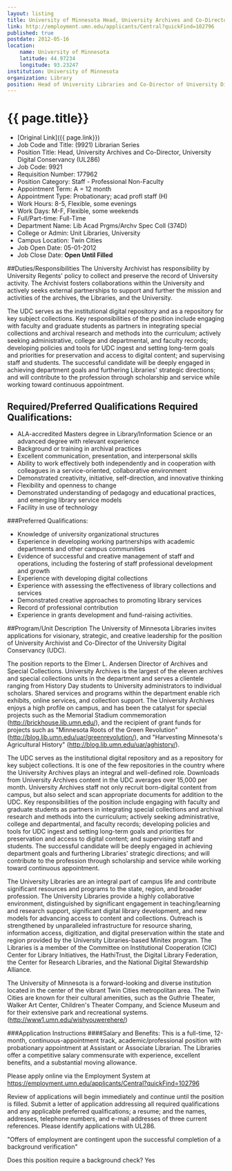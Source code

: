 ```yaml
---
layout: listing
title: University of Minnesota Head, University Archives and Co-Director, University Digital Conservancy 
link: http://employment.umn.edu/applicants/Central?quickFind=102796  
published: true
postdate: 2012-05-16
location:
    name: University of Minnesota
    latitude: 44.97234
    longitude: 93.23247
institution: University of Minnesota
organization: Library
position: Head of University Libraries and Co-Director of University Digital Conservancy
---
```



# {{ page.title}}

* [Original Link]({{ page.link}})
* Job Code and Title: (9921) Librarian Series  
* Position Title: Head, University Archives and Co-Director, University Digital Conservancy (UL286)  
* Job Code: 9921  
* Requisition Number: 177962  
* Position Category: Staff - Professional Non-Faculty  
* Appointment Term: A = 12 month  
* Appointment Type: Probationary; acad profl staff (H)  
* Work Hours: 8-5, Flexible, some evenings  
* Work Days: M-F, Flexible, some weekends  
* Full/Part-time: Full-Time  
* Department Name: Lib Acad Prgms/Archv Spec Coll (374D)  
* College or Admin: Unit Libraries, University  
* Campus Location: Twin Cities  
* Job Open Date: 05-01-2012  
* Job Close Date: **Open Until Filled**

##Duties/Responsibilities 
The University Archivist has responsibility by University Regents' policy to collect and preserve the record of University activity. The Archivist fosters collaborations within the University and actively seeks external partnerships to support and further the mission and activities of the archives, the Libraries, and the University. 

The UDC serves as the institutional digital repository and as a repository for key subject collections. Key responsibilities of the position include engaging with faculty and graduate students as partners in integrating special collections and archival research and methods into the curriculum; actively seeking administrative, college and departmental, and faculty records; developing policies and tools for UDC ingest and setting long-term goals and priorities for preservation and access to digital content; and supervising staff and students. The successful candidate will be deeply engaged in achieving department goals and furthering Libraries' strategic directions; and will contribute to the profession through scholarship and service while working toward continuous appointment.  


## Required/Preferred Qualifications Required Qualifications: 
* ALA-accredited Masters degree in Library/Information Science or an advanced degree with relevant experience 
* Background or training in archival practices 
* Excellent communication, presentation, and interpersonal skills 
* Ability to work effectively both independently and in cooperation with colleagues in a service-oriented, collaborative environment 
* Demonstrated creativity, initiative, self-direction, and innovative thinking 
* Flexibility and openness to change 
* Demonstrated understanding of pedagogy and educational practices, and emerging library service models 
* Facility in use of technology 

###Preferred Qualifications: 
* Knowledge of university organizational structures 
* Experience in developing working partnerships with academic departments and other campus communities 
* Evidence of successful and creative management of staff and operations, including the fostering of staff professional development and growth 
* Experience with developing digital collections 
* Experience with assessing the effectiveness of library collections and services 
* Demonstrated creative approaches to promoting library services 
* Record of professional contribution 
* Experience in grants development and fund-raising activities.  

##Program/Unit Description 
The University of Minnesota Libraries invites applications for visionary, strategic, and creative leadership for the position of University Archivist and Co-Director of the University Digital Conservancy (UDC). 

The position reports to the Elmer L. Andersen Director of Archives and Special Collections. University Archives is the largest of the eleven archives and special collections units in the department and serves a clientele ranging from History Day students to University administrators to individual scholars. Shared services and programs within the department enable rich exhibits, online services, and collection support. The University Archives enjoys a high profile on campus, and has been the catalyst for special projects such as the Memorial Stadium commemoration (http://brickhouse.lib.umn.edu/), and the recipient of grant funds for projects such as "Minnesota Roots of the Green Revolution" (http://blog.lib.umn.edu/uar/greenrevolution/), and "Harvesting Minnesota's Agricultural History" (http://blog.lib.umn.edu/uar/aghistory/). 

The UDC serves as the institutional digital repository and as a repository for key subject collections. It is one of the few repositories in the country where the University Archives plays an integral and well-defined role. Downloads from University Archives content in the UDC averages over 15,000 per month. University Archives staff not only recruit born-digital content from campus, but also select and scan appropriate documents for addition to the UDC. Key responsibilities of the position include engaging with faculty and graduate students as partners in integrating special collections and archival research and methods into the curriculum; actively seeking administrative, college and departmental, and faculty records; developing policies and tools for UDC ingest and setting long-term goals and priorities for preservation and access to digital content; and supervising staff and students. The successful candidate will be deeply engaged in achieving department goals and furthering Libraries' strategic directions; and will contribute to the profession through scholarship and service while working toward continuous appointment. 

The University Libraries are an integral part of campus life and contribute significant resources and programs to the state, region, and broader profession. The University Libraries provide a highly collaborative environment, distinguished by significant engagement in teaching/learning and research support, significant digital library development, and new models for advancing access to content and collections. Outreach is strengthened by unparalleled infrastructure for resource sharing, information access, digitization, and digital preservation within the state and region provided by the University Libraries-based Minitex program. The Libraries is a member of the Committee on Institutional Cooperation (CIC) Center for Library Initiatives, the HathiTrust, the Digital Library Federation, the Center for Research Libraries, and the National Digital Stewardship Alliance. 

The University of Minnesota is a forward-looking and diverse institution located in the center of the vibrant Twin Cities metropolitan area. The Twin Cities are known for their cultural amenities, such as the Guthrie Theater, Walker Art Center, Children's Theater Company, and Science Museum and for their extensive park and recreational systems. (<http://www1.umn.edu/wishyouwerehere/>)  

###Application Instructions 
####Salary and Benefits: 
This is a full-time, 12-month, continuous-appointment track, academic/professional position with probationary appointment at Assistant or Associate Librarian. The Libraries offer a competitive salary commensurate with experience, excellent benefits, and a substantial moving allowance. 

Please apply online via the Employment System at 
<https://employment.umn.edu/applicants/Central?quickFind=102796> 

Review of applications will begin immediately and continue until the position is filled. Submit a letter of application addressing all required qualifications and any applicable preferred qualifications; a resume; and the names, addresses, telephone numbers, and e-mail addresses of three current references. Please identify applications with UL286. 

"Offers of employment are contingent upon the successful completion of a background verification"  

Does this position require a background check? Yes  
